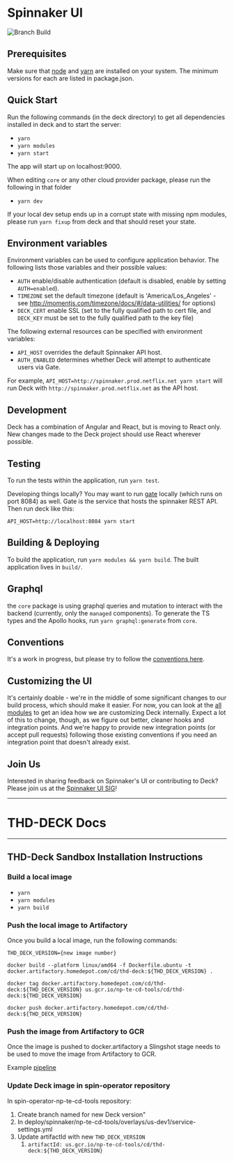 # Spinnaker UI

![Branch Build](https://github.com/spinnaker/deck/workflows/Branch%20Build/badge.svg)

## Prerequisites

Make sure that [node](http://nodejs.org/download/) and [yarn](https://yarnpkg.com/en/docs/install) are installed on your system.
The minimum versions for each are listed in package.json.

## Quick Start

Run the following commands (in the deck directory) to get all dependencies installed in deck and to start the server:

- `yarn`
- `yarn modules`
- `yarn start`

The app will start up on localhost:9000.

When editing `core` or any other cloud provider package, please run the following in that folder

- `yarn dev`

If your local dev setup ends up in a corrupt state with missing npm modules, please run `yarn fixup` from deck and that
should reset your state.

## Environment variables

Environment variables can be used to configure application behavior. The following lists those variables and their possible values:

- `AUTH` enable/disable authentication (default is disabled, enable by setting `AUTH=enabled`).
- `TIMEZONE` set the default timezone (default is 'America/Los_Angeles' - see http://momentjs.com/timezone/docs/#/data-utilities/ for options)
- `DECK_CERT` enable SSL (set to the fully qualified path to cert file, and `DECK_KEY` must be set to the fully qualified path to the key file)

The following external resources can be specified with environment variables:

- `API_HOST` overrides the default Spinnaker API host.
- `AUTH_ENABLED` determines whether Deck will attempt to authenticate users via Gate.

For example, `API_HOST=http://spinnaker.prod.netflix.net yarn start` will run Deck with `http://spinnaker.prod.netflix.net` as the API host.

## Development

Deck has a combination of Angular and React, but is moving to React only. New changes made to the Deck project should use React wherever possible.

## Testing

To run the tests within the application, run `yarn test`.

Developing things locally? You may want to run [gate](https://github.com/spinnaker/gate) locally (which runs on port 8084) as well.
Gate is the service that hosts the spinnaker REST API.
Then run deck like this:

```
API_HOST=http://localhost:8084 yarn start
```

## Building &amp; Deploying

To build the application, run `yarn modules && yarn build`.
The built application lives in `build/`.

## Graphql

the `core` package is using graphql queries and mutation to interact with the backend (currently, only the `managed` components).
To generate the TS types and the Apollo hooks, run `yarn graphql:generate` from `core`.

## Conventions

It's a work in progress, but please try to follow the [conventions here](https://github.com/spinnaker/deck/wiki/Conventions).

## Customizing the UI

It's certainly doable - we're in the middle of some significant changes to our build process, which should make it easier.
For now, you can look at the [all modules](https://github.com/spinnaker/deck/tree/master/packages/) to
get an idea how we are customizing Deck internally. Expect a lot of this to change, though, as we figure out better, cleaner
hooks and integration points. And we're happy to provide new integration points (or accept pull requests) following
those existing conventions if you need an integration point that doesn't already exist.

## Join Us

Interested in sharing feedback on Spinnaker's UI or contributing to Deck?
Please join us at the [Spinnaker UI SIG](https://github.com/spinnaker/governance/tree/master/sig-ui-ux)!

<hr>

# THD-DECK Docs

<hr>

## THD-Deck Sandbox Installation Instructions

### Build a local image

- `yarn`
- `yarn modules`
- `yarn build`

### Push the local image to Artifactory

Once you build a local image, run the following commands:

```shell
THD_DECK_VERSION={new image number}
```

```shell
docker build --platform linux/amd64 -f Dockerfile.ubuntu -t docker.artifactory.homedepot.com/cd/thd-deck:${THD_DECK_VERSION} .
```

```shell
docker tag docker.artifactory.homedepot.com/cd/thd-deck:${THD_DECK_VERSION} us.gcr.io/np-te-cd-tools/cd/thd-deck:${THD_DECK_VERSION}
```

```shell
docker push docker.artifactory.homedepot.com/cd/thd-deck:${THD_DECK_VERSION}
```

### Push the image from Artifactory to GCR

Once the image is pushed to docker.artifactory a Slingshot stage needs to be used
to move the image from Artifactory to GCR.

Example [pipeline](https://sandbox.spinnaker.homedepot.com/#/applications/cd-thd-deck/executions?pipeline=Push%20Deck%20Image)

### Update Deck image in spin-operator repository

In spin-operator-np-te-cd-tools repository:

1. Create branch named for new Deck version"
2. In deploy/spinnaker/np-te-cd-tools/overlays/us-dev1/service-settings.yml
3. Update artifactId with new `THD_DECK_VERSION`
   1. `artifactId: us.gcr.io/np-te-cd-tools/cd/thd-deck:${THD_DECK_VERSION}`

<!--- thd-deck:1.31.3.1 --->
